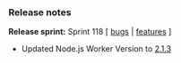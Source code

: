 ### Release notes
<!-- Please add your release notes in the following format:
- My change description (#PR)
-->

**Release sprint:** Sprint 118
[ [bugs](https://github.com/Azure/azure-functions-host/issues?q=is%3Aissue+milestone%3A%22Functions+Sprint+<successiveSprint>%22+label%3Abug+is%3Aclosed) | [features](https://github.com/Azure/azure-functions-host/issues?q=is%3Aissue+milestone%3A%22Functions+Sprint+<successiveSprint>%22+label%3Afeature+is%3Aclosed) ]
- Updated Node.js Worker Version to [2.1.3](https://github.com/Azure/azure-functions-nodejs-worker/releases/tag/v2.1.3)